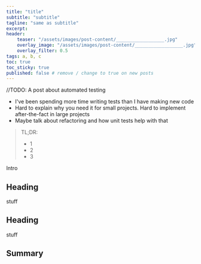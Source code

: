 ```yaml
---
title: "title"
subtitle: "subtitle"
tagline: "same as subtitle"
excerpt: 
header:
    teaser: "/assets/images/post-content/__________________.jpg"
    overlay_image: "/assets/images/post-content/__________________.jpg"
    overlay_filter: 0.5
tags: a, b, c
toc: true
toc_sticky: true
published: false # remove / change to true on new posts
---
```


//TODO: A post about automated testing
- I've been spending more time writing tests than I have making new code
- Hard to explain why you need it for small projects.  Hard to implement after-the-fact in large projects
- Maybe talk about refactoring and how unit tests help with that

> TL;DR:
> - 1
> - 2
> - 3

Intro

## Heading

stuff

## Heading

stuff

## Summary